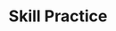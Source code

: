 ---
title: Skill Practice

source:
- title: Common Core Basics
  subject: Social Studies
  chapter: 5
  toc_type: Lesson Review
  toc_number: 5.4
  pages: 202 - 207

questions:
  - number: 1
    text: >
      Jin earns $500 each week from his job. He saves $50 per week in a bank. Within a year he hopes to have enough money to buy a used car. Jin is confident that the value of his money will not fall during the coming year. His decision to save money for a future purchase best illustrates which function of money?
    choice:
      - option: A
        text: medium of exchange
      - option: B
        text: store of value
      - option: C
        text: standard of value
      - option: D
        text: opportunity cost
    answer:
      - option: B
        text: >
          Store of value means that money keeps its worth over time.
  - number: 2
    text: >
      Regina owns a business and needs to borrow $1 million to expand it. At which financial institution will Regina apply for a business loan?
    choice:
      - option: A
        text: savings and loan association
      - option: B
        text: credit union
      - option: C
        text: savings bank
      - option: D
        text: commercial bank
    answer:
      - option: D
        text: >
          Commercial banks lend money to businesses.
  - number: 3
    text: >
      FDIC insurance directly protects which group in the US economy?
    choice:
      - option: A
        text: savers
      - option: B
        text: investors
      - option: C
        text: workers
      - option: D
        text: consumers
    answer:
      - option: A
        text: >
          The FDIC insures money in savings accounts.
        
layout: cc_review
---